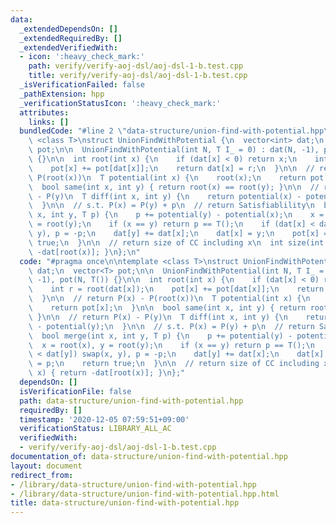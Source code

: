 ```yaml
---
data:
  _extendedDependsOn: []
  _extendedRequiredBy: []
  _extendedVerifiedWith:
  - icon: ':heavy_check_mark:'
    path: verify/verify-aoj-dsl/aoj-dsl-1-b.test.cpp
    title: verify/verify-aoj-dsl/aoj-dsl-1-b.test.cpp
  _isVerificationFailed: false
  _pathExtension: hpp
  _verificationStatusIcon: ':heavy_check_mark:'
  attributes:
    links: []
  bundledCode: "#line 2 \"data-structure/union-find-with-potential.hpp\"\n\ntemplate\
    \ <class T>\nstruct UnionFindWithPotential {\n  vector<int> dat;\n  vector<T>\
    \ pot;\n\n  UnionFindWithPotential(int N, T I_ = 0) : dat(N, -1), pot(N, T())\
    \ {}\n\n  int root(int x) {\n    if (dat[x] < 0) return x;\n    int r = root(dat[x]);\n\
    \    pot[x] += pot[dat[x]];\n    return dat[x] = r;\n  }\n\n  // return P(x) -\
    \ P(root(x))\n  T potential(int x) {\n    root(x);\n    return pot[x];\n  }\n\n\
    \  bool same(int x, int y) { return root(x) == root(y); }\n\n  // return P(x)\
    \ - P(y)\n  T diff(int x, int y) {\n    return potential(x) - potential(y);\n\
    \  }\n\n  // s.t. P(x) = P(y) + p\n  // return Satisfiablility\n  bool merge(int\
    \ x, int y, T p) {\n    p += potential(y) - potential(x);\n    x = root(x), y\
    \ = root(y);\n    if (x == y) return p == T();\n    if (dat[x] < dat[y]) swap(x,\
    \ y), p = -p;\n    dat[y] += dat[x];\n    dat[x] = y;\n    pot[x] = p;\n    return\
    \ true;\n  }\n\n  // return size of CC including x\n  int size(int x) { return\
    \ -dat[root(x)]; }\n};\n"
  code: "#pragma once\n\ntemplate <class T>\nstruct UnionFindWithPotential {\n  vector<int>\
    \ dat;\n  vector<T> pot;\n\n  UnionFindWithPotential(int N, T I_ = 0) : dat(N,\
    \ -1), pot(N, T()) {}\n\n  int root(int x) {\n    if (dat[x] < 0) return x;\n\
    \    int r = root(dat[x]);\n    pot[x] += pot[dat[x]];\n    return dat[x] = r;\n\
    \  }\n\n  // return P(x) - P(root(x))\n  T potential(int x) {\n    root(x);\n\
    \    return pot[x];\n  }\n\n  bool same(int x, int y) { return root(x) == root(y);\
    \ }\n\n  // return P(x) - P(y)\n  T diff(int x, int y) {\n    return potential(x)\
    \ - potential(y);\n  }\n\n  // s.t. P(x) = P(y) + p\n  // return Satisfiablility\n\
    \  bool merge(int x, int y, T p) {\n    p += potential(y) - potential(x);\n  \
    \  x = root(x), y = root(y);\n    if (x == y) return p == T();\n    if (dat[x]\
    \ < dat[y]) swap(x, y), p = -p;\n    dat[y] += dat[x];\n    dat[x] = y;\n    pot[x]\
    \ = p;\n    return true;\n  }\n\n  // return size of CC including x\n  int size(int\
    \ x) { return -dat[root(x)]; }\n};"
  dependsOn: []
  isVerificationFile: false
  path: data-structure/union-find-with-potential.hpp
  requiredBy: []
  timestamp: '2020-12-05 07:59:51+09:00'
  verificationStatus: LIBRARY_ALL_AC
  verifiedWith:
  - verify/verify-aoj-dsl/aoj-dsl-1-b.test.cpp
documentation_of: data-structure/union-find-with-potential.hpp
layout: document
redirect_from:
- /library/data-structure/union-find-with-potential.hpp
- /library/data-structure/union-find-with-potential.hpp.html
title: data-structure/union-find-with-potential.hpp
---
```

